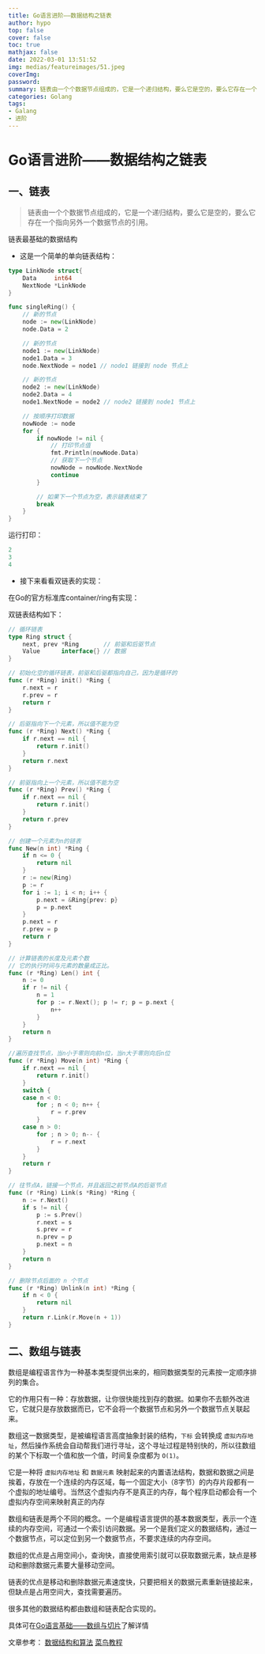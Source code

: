 ```yaml
---
title: Go语言进阶——数据结构之链表
author: hypo
top: false
cover: false
toc: true
mathjax: false
date: 2022-03-01 13:51:52
img: medias/featureimages/51.jpeg
coverImg:
password:
summary: 链表由一个个数据节点组成的，它是一个递归结构，要么它是空的，要么它存在一个指向另外一个数据节点的引用。
categories: Golang
tags:
- Galang
- 进阶
---
```

# Go语言进阶——数据结构之链表

## 一、链表

> 链表由一个个数据节点组成的，它是一个递归结构，要么它是空的，要么它存在一个指向另外一个数据节点的引用。

链表最基础的数据结构

- 这是一个简单的单向链表结构：

```go
type LinkNode struct{
	Data     int64
    NextNode *LinkNode
}
```

```go
func singleRing() {
    // 新的节点
    node := new(LinkNode)
    node.Data = 2

    // 新的节点
    node1 := new(LinkNode)
    node1.Data = 3
    node.NextNode = node1 // node1 链接到 node 节点上

    // 新的节点
    node2 := new(LinkNode)
    node2.Data = 4
    node1.NextNode = node2 // node2 链接到 node1 节点上

    // 按顺序打印数据
    nowNode := node
    for {
        if nowNode != nil {
            // 打印节点值
            fmt.Println(nowNode.Data)
            // 获取下一个节点
            nowNode = nowNode.NextNode
            continue
        }

        // 如果下一个节点为空，表示链表结束了
        break
    }
}
```

运行打印：

```go
2
3
4
```

- 接下来看看双链表的实现：

在Go的官方标准库container/ring有实现：

双链表结构如下：

```go
// 循环链表
type Ring struct {
    next, prev *Ring       // 前驱和后驱节点
    Value      interface{} // 数据
}
```

```go
// 初始化空的循环链表，前驱和后驱都指向自己，因为是循环的
func (r *Ring) init() *Ring {
    r.next = r
    r.prev = r
    return r
}
```

```go
// 后驱指向下一个元素，所以值不能为空
func (r *Ring) Next() *Ring {
	if r.next == nil {
		return r.init()
	}
	return r.next
}

// 前驱指向上一个元素，所以值不能为空
func (r *Ring) Prev() *Ring {
	if r.next == nil {
		return r.init()
	}
	return r.prev
}
```

```go
// 创建一个元素为n的链表
func New(n int) *Ring {
	if n <= 0 {
		return nil
	}
	r := new(Ring)
	p := r
	for i := 1; i < n; i++ {
		p.next = &Ring{prev: p}
		p = p.next
	}
	p.next = r
	r.prev = p
	return r
}
```

```go
// 计算链表的长度及元素个数
// 它的执行时间与元素的数量成正比。
func (r *Ring) Len() int {
	n := 0
	if r != nil {
		n = 1
		for p := r.Next(); p != r; p = p.next {
			n++
		}
	}
	return n
}
```

```go
//遍历查找节点，当n小于零则向前n位，当n大于零则向后n位
func (r *Ring) Move(n int) *Ring {
	if r.next == nil {
		return r.init()
	}
	switch {
	case n < 0:
		for ; n < 0; n++ {
			r = r.prev
		}
	case n > 0:
		for ; n > 0; n-- {
			r = r.next
		}
	}
	return r
}
```

```go
// 往节点A，链接一个节点，并且返回之前节点A的后驱节点
func (r *Ring) Link(s *Ring) *Ring {
    n := r.Next()
    if s != nil {
        p := s.Prev()
        r.next = s
        s.prev = r
        n.prev = p
        p.next = n
    }
    return n
}
```

```go
// 删除节点后面的 n 个节点
func (r *Ring) Unlink(n int) *Ring {
    if n < 0 {
        return nil
    }
    return r.Link(r.Move(n + 1))
}
```



## 二、数组与链表

数组是编程语言作为一种基本类型提供出来的，相同数据类型的元素按一定顺序排列的集合。

它的作用只有一种：存放数据，让你很快能找到存的数据。如果你不去额外改进它，它就只是存放数据而已，它不会将一个数据节点和另外一个数据节点关联起来。

数组这一数据类型，是被编程语言高度抽象封装的结构，`下标` 会转换成 `虚拟内存地址`，然后操作系统会自动帮我们进行寻址，这个寻址过程是特别快的，所以往数组的某个下标取一个值和放一个值，时间复杂度都为 `O(1)`。

它是一种将 `虚拟内存地址` 和 `数据元素` 映射起来的内置语法结构，数据和数据之间是挨着，存放在一个连续的内存区域，每一个固定大小（8字节）的内存片段都有一个虚拟的地址编号。当然这个虚拟内存不是真正的内存，每个程序启动都会有一个虚拟内存空间来映射真正的内存

数组和链表是两个不同的概念。一个是编程语言提供的基本数据类型，表示一个连续的内存空间，可通过一个索引访问数据。另一个是我们定义的数据结构，通过一个数据节点，可以定位到另一个数据节点，不要求连续的内存空间。

数组的优点是占用空间小，查询快，直接使用索引就可以获取数据元素，缺点是移动和删除数据元素要大量移动空间。

链表的优点是移动和删除数据元素速度快，只要把相关的数据元素重新链接起来，但缺点是占用空间大，查找需要遍历。

很多其他的数据结构都由数组和链表配合实现的。

具体可在[Go语言基础——数组与切片](https://hypo.ltd/2021/11/24/go-yu-yan-ji-chu-shu-zu-yu-qie-pian/)了解详情

文章参考：
[数据结构和算法](https://goa.lenggirl.com/#/algorithm/link?id=_11%e5%88%9d%e5%a7%8b%e5%8c%96%e5%be%aa%e7%8e%af%e9%93%be%e8%a1%a8)
[菜鸟教程](https://www.runoob.com/go/go-arrays.html)